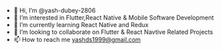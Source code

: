 - 👋 Hi, I’m @yash-dubey-2806
- 👀 I’m interested in Flutter,React Native & Mobile Software Development
- 🌱 I’m currently learning React Native and Redux 
- 💞️ I’m looking to collaborate on Flutter & React Navtive Related Projects
- 📫 How to reach me yashds1999@gmail.com

<!---
yash-dubey-2806/yash-dubey-2806 is a ✨ special ✨ repository because its `README.md` (this file) appears on your GitHub profile.
You can click the Preview link to take a look at your changes.
--->
